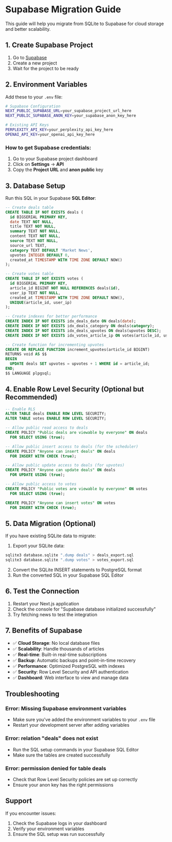 # Supabase Migration Guide

This guide will help you migrate from SQLite to Supabase for cloud storage and better scalability.

## 1. Create Supabase Project

1. Go to [Supabase](https://app.supabase.com/)
2. Create a new project
3. Wait for the project to be ready

## 2. Environment Variables

Add these to your `.env` file:

```bash
# Supabase Configuration
NEXT_PUBLIC_SUPABASE_URL=your_supabase_project_url_here
NEXT_PUBLIC_SUPABASE_ANON_KEY=your_supabase_anon_key_here

# Existing API Keys
PERPLEXITY_API_KEY=your_perplexity_api_key_here
OPENAI_API_KEY=your_openai_api_key_here
```

### How to get Supabase credentials:
1. Go to your Supabase project dashboard
2. Click on **Settings** → **API**
3. Copy the **Project URL** and **anon public** key

## 3. Database Setup

Run this SQL in your Supabase **SQL Editor**:

```sql
-- Create deals table
CREATE TABLE IF NOT EXISTS deals (
  id BIGSERIAL PRIMARY KEY,
  date TEXT NOT NULL,
  title TEXT NOT NULL,
  summary TEXT NOT NULL,
  content TEXT NOT NULL,
  source TEXT NOT NULL,
  source_url TEXT,
  category TEXT DEFAULT 'Market News',
  upvotes INTEGER DEFAULT 0,
  created_at TIMESTAMP WITH TIME ZONE DEFAULT NOW()
);

-- Create votes table
CREATE TABLE IF NOT EXISTS votes (
  id BIGSERIAL PRIMARY KEY,
  article_id BIGINT NOT NULL REFERENCES deals(id),
  user_ip TEXT NOT NULL,
  created_at TIMESTAMP WITH TIME ZONE DEFAULT NOW(),
  UNIQUE(article_id, user_ip)
);

-- Create indexes for better performance
CREATE INDEX IF NOT EXISTS idx_deals_date ON deals(date);
CREATE INDEX IF NOT EXISTS idx_deals_category ON deals(category);
CREATE INDEX IF NOT EXISTS idx_deals_upvotes ON deals(upvotes DESC);
CREATE INDEX IF NOT EXISTS idx_votes_article_ip ON votes(article_id, user_ip);

-- Create function for incrementing upvotes
CREATE OR REPLACE FUNCTION increment_upvotes(article_id BIGINT)
RETURNS void AS $$
BEGIN
  UPDATE deals SET upvotes = upvotes + 1 WHERE id = article_id;
END;
$$ LANGUAGE plpgsql;
```

## 4. Enable Row Level Security (Optional but Recommended)

```sql
-- Enable RLS
ALTER TABLE deals ENABLE ROW LEVEL SECURITY;
ALTER TABLE votes ENABLE ROW LEVEL SECURITY;

-- Allow public read access to deals
CREATE POLICY "Public deals are viewable by everyone" ON deals
  FOR SELECT USING (true);

-- Allow public insert access to deals (for the scheduler)
CREATE POLICY "Anyone can insert deals" ON deals
  FOR INSERT WITH CHECK (true);

-- Allow public update access to deals (for upvotes)
CREATE POLICY "Anyone can update deals" ON deals
  FOR UPDATE USING (true);

-- Allow public access to votes
CREATE POLICY "Public votes are viewable by everyone" ON votes
  FOR SELECT USING (true);

CREATE POLICY "Anyone can insert votes" ON votes
  FOR INSERT WITH CHECK (true);
```

## 5. Data Migration (Optional)

If you have existing SQLite data to migrate:

1. Export your SQLite data:
```bash
sqlite3 database.sqlite ".dump deals" > deals_export.sql
sqlite3 database.sqlite ".dump votes" > votes_export.sql
```

2. Convert the SQLite INSERT statements to PostgreSQL format
3. Run the converted SQL in your Supabase SQL Editor

## 6. Test the Connection

1. Restart your Next.js application
2. Check the console for "Supabase database initialized successfully"
3. Try fetching news to test the integration

## 7. Benefits of Supabase

- ✅ **Cloud Storage**: No local database files
- ✅ **Scalability**: Handle thousands of articles
- ✅ **Real-time**: Built-in real-time subscriptions
- ✅ **Backup**: Automatic backups and point-in-time recovery
- ✅ **Performance**: Optimized PostgreSQL with indexes
- ✅ **Security**: Row Level Security and API authentication
- ✅ **Dashboard**: Web interface to view and manage data

## Troubleshooting

### Error: Missing Supabase environment variables
- Make sure you've added the environment variables to your `.env` file
- Restart your development server after adding variables

### Error: relation "deals" does not exist
- Run the SQL setup commands in your Supabase SQL Editor
- Make sure the tables are created successfully

### Error: permission denied for table deals
- Check that Row Level Security policies are set up correctly
- Ensure your anon key has the right permissions

## Support

If you encounter issues:
1. Check the Supabase logs in your dashboard
2. Verify your environment variables
3. Ensure the SQL setup was run successfully 